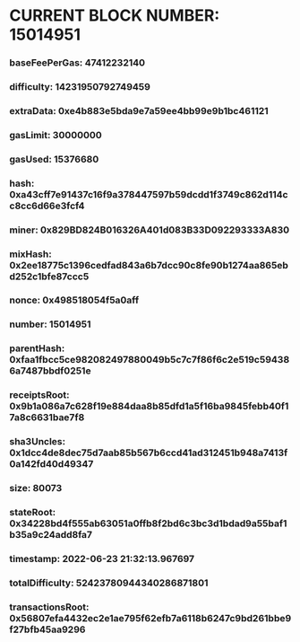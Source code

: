 # CURRENT BLOCK NUMBER: 15014951

### baseFeePerGas: 47412232140
### difficulty: 14231950792749459
### extraData: 0xe4b883e5bda9e7a59ee4bb99e9b1bc461121
### gasLimit: 30000000
### gasUsed: 15376680
### hash: 0xa43cff7e91437c16f9a378447597b59dcdd1f3749c862d114cc8cc6d66e3fcf4
### miner: 0x829BD824B016326A401d083B33D092293333A830
### mixHash: 0x2ee18775c1396cedfad843a6b7dcc90c8fe90b1274aa865ebd252c1bfe87ccc5
### nonce: 0x498518054f5a0aff
### number: 15014951
### parentHash: 0xfaa1fbcc5ce982082497880049b5c7c7f86f6c2e519c594386a7487bbdf0251e
### receiptsRoot: 0x9b1a086a7c628f19e884daa8b85dfd1a5f16ba9845febb40f17a8c6631bae7f8
### sha3Uncles: 0x1dcc4de8dec75d7aab85b567b6ccd41ad312451b948a7413f0a142fd40d49347
### size: 80073
### stateRoot: 0x34228bd4f555ab63051a0ffb8f2bd6c3bc3d1bdad9a55baf1b35a9c24add8fa7
### timestamp: 2022-06-23 21:32:13.967697
### totalDifficulty: 52423780944340286871801
### transactionsRoot: 0x56807efa4432ec2e1ae795f62efb7a6118b6247c9bd261bbe9f27bfb45aa9296
